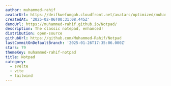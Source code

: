 ```yaml
---
author: muhammed-rahif
avatarUrl: https://deifkwefumgah.cloudfront.net/avatars/optimized/muhammed-rahif-notpad-avatar-128.webp
createdAt: '2025-02-06T00:31:08.445Z'
demoUrl: https://muhammed-rahif.github.io/Notpad/
description: The classic notepad, enhanced!
distribution: open-source
githubUrl: https://github.com/Muhammed-Rahif/Notpad
lastCommitOnDefaultBranch: '2025-01-26T17:35:06.000Z'
stars: 79
themeKey: muhammed-rahif-notpad
title: Notpad
category:
  - svelte
  - vite
  - tailwind
---
```

